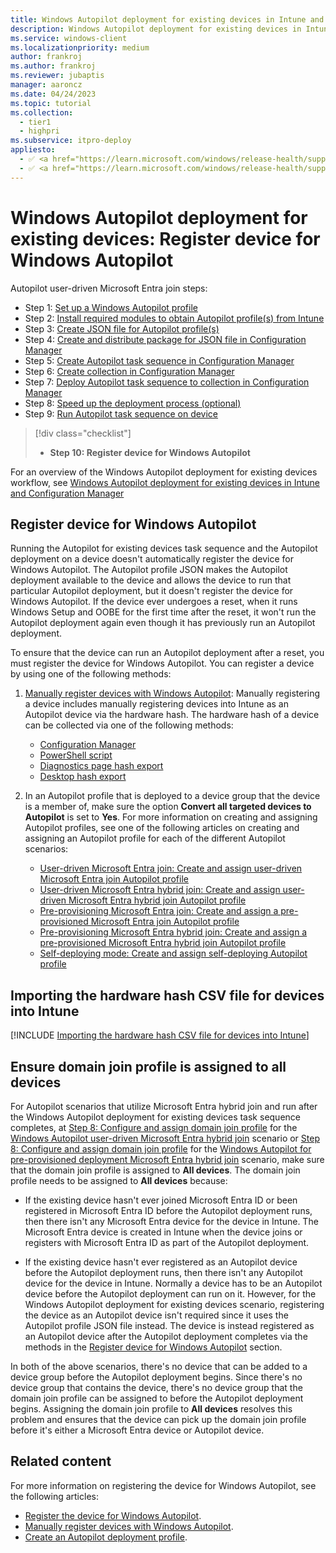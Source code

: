 ```yaml
---
title: Windows Autopilot deployment for existing devices in Intune and Configuration Manager - Step 10 of 10 - Register device for Windows Autopilot
description: Windows Autopilot deployment for existing devices in Intune and Configuration Manager - Step 10 of 10 - Register device for Windows Autopilot.
ms.service: windows-client
ms.localizationpriority: medium
author: frankroj
ms.author: frankroj
ms.reviewer: jubaptis
manager: aaroncz
ms.date: 04/24/2023
ms.topic: tutorial
ms.collection:
  - tier1
  - highpri
ms.subservice: itpro-deploy
appliesto:
  - ✅ <a href="https://learn.microsoft.com/windows/release-health/supported-versions-windows-client" target="_blank">Windows 11</a>
  - ✅ <a href="https://learn.microsoft.com/windows/release-health/supported-versions-windows-client" target="_blank">Windows 10</a>
---
```


# Windows Autopilot deployment for existing devices: Register device for Windows Autopilot

Autopilot user-driven Microsoft Entra join steps:
- Step 1: [Set up a Windows Autopilot profile](setup-autopilot-profile.md)
- Step 2: [Install required modules to obtain Autopilot profile(s) from Intune](install-modules.md)
- Step 3: [Create JSON file for Autopilot profile(s)](create-json-file.md)
- Step 4: [Create and distribute package for JSON file in Configuration Manager](create-json-package.md)
- Step 5: [Create Autopilot task sequence in Configuration Manager](create-autopilot-task-sequence.md)
- Step 6: [Create collection in Configuration Manager](create-collection.md)
- Step 7: [Deploy Autopilot task sequence to collection in Configuration Manager](deploy-autopilot-task-sequence.md)
- Step 8: [Speed up the deployment process (optional)](speed-up-deployment.md)
- Step 9: [Run Autopilot task sequence on device](run-autopilot-task-sequence.md)
> [!div class="checklist"]
> - **Step 10: Register device for Windows Autopilot**

For an overview of the Windows Autopilot deployment for existing devices workflow, see [Windows Autopilot deployment for existing devices in Intune and Configuration Manager](existing-devices-workflow.md#workflow)

## Register device for Windows Autopilot

Running the Autopilot for existing devices task sequence and the Autopilot deployment on a device doesn't automatically register the device for Windows Autopilot. The Autopilot profile JSON makes the Autopilot deployment available to the device and allows the device to run that particular Autopilot deployment, but it doesn't register the device for Windows Autopilot. If the device ever undergoes a reset, when it runs Windows Setup and OOBE for the first time after the reset, it won't run the Autopilot deployment again even though it has previously run an Autopilot deployment.

To ensure that the device can run an Autopilot deployment after a reset, you must register the device for Windows Autopilot. You can register a device by using one of the following methods:

1. [Manually register devices with Windows Autopilot](../../add-devices.md): Manually registering a device includes manually registering devices into Intune as an Autopilot device via the hardware hash. The hardware hash of a device can be collected via one of the following methods:

   - [Configuration Manager](/mem/configmgr/comanage/how-to-prepare-Win10#windows-autopilot)
   - [PowerShell script](../../add-devices.md#powershell)
   - [Diagnostics page hash export](../../add-devices.md#diagnostics-page-hash-export)
   - [Desktop hash export](../../add-devices.md#desktop-hash-export)

1. In an Autopilot profile that is deployed to a device group that the device is a member of, make sure the option **Convert all targeted devices to Autopilot** is set to **Yes**. For more information on creating and assigning Autopilot profiles, see one of the following articles on creating and assigning an Autopilot profile for each of the different Autopilot scenarios:

   - [User-driven Microsoft Entra join: Create and assign user-driven Microsoft Entra join Autopilot profile](../user-driven/azure-ad-join-autopilot-profile.md)
   - [User-driven Microsoft Entra hybrid join: Create and assign user-driven Microsoft Entra hybrid join Autopilot profile](../user-driven/hybrid-azure-ad-join-autopilot-profile.md)
   - [Pre-provisioning Microsoft Entra join: Create and assign a pre-provisioned Microsoft Entra join Autopilot profile](../pre-provisioning/azure-ad-join-autopilot-profile.md)
   - [Pre-provisioning Microsoft Entra hybrid join: Create and assign a pre-provisioned Microsoft Entra hybrid join Autopilot profile](../pre-provisioning/hybrid-azure-ad-join-autopilot-profile.md)
   - [Self-deploying mode: Create and assign self-deploying Autopilot profile](../self-deploying/self-deploying-autopilot-profile.md)

## Importing the hardware hash CSV file for devices into Intune

[!INCLUDE [Importing the hardware hash CSV file for devices into Intune](../includes/import-hardware-hash.md)]

## Ensure domain join profile is assigned to all devices

For Autopilot scenarios that utilize Microsoft Entra hybrid join and run after the Windows Autopilot deployment for existing devices task sequence completes, at [Step 8: Configure and assign domain join profile](../user-driven/hybrid-azure-ad-join-domain-join-profile.md) for the [Windows Autopilot user-driven Microsoft Entra hybrid join](../user-driven/hybrid-azure-ad-join-workflow.md) scenario or [Step 8: Configure and assign domain join profile](../pre-provisioning/hybrid-azure-ad-join-domain-join-profile.md) for the [Windows Autopilot for pre-provisioned deployment Microsoft Entra hybrid join](../pre-provisioning/hybrid-azure-ad-join-workflow.md) scenario, make sure that the domain join profile is assigned to **All devices**. The domain join profile needs to be assigned to **All devices** because:

- If the existing device hasn't ever joined Microsoft Entra ID or been registered in Microsoft Entra ID before the Autopilot deployment runs, then there isn't any Microsoft Entra device for the device in Intune. The Microsoft Entra device is created in Intune when the device joins or registers with Microsoft Entra ID as part of the Autopilot deployment.

- If the existing device hasn't ever registered as an Autopilot device before the Autopilot deployment runs, then there isn't any Autopilot device for the device in Intune. Normally a device has to be an Autopilot device before the Autopilot deployment can run on it. However, for the Windows Autopilot deployment for existing devices scenario, registering the device as an Autopilot device isn't required since it uses the Autopilot profile JSON file instead. The device is instead registered as an Autopilot device after the Autopilot deployment completes via the methods in the [Register device for Windows Autopilot](#register-device-for-windows-autopilot) section.

In both of the above scenarios, there's no device that can be added to a device group before the Autopilot deployment begins. Since there's no device group that contains the device, there's no device group that the domain join profile can be assigned to before the Autopilot deployment begins. Assigning the domain join profile to **All devices** resolves this problem and ensures that the device can pick up the domain join profile before it's either a Microsoft Entra device or Autopilot device.

## Related content

For more information on registering the device for Windows Autopilot, see the following articles:

- [Register the device for Windows Autopilot](../../existing-devices.md#register-the-device-for-windows-autopilot).
- [Manually register devices with Windows Autopilot](../../add-devices.md).
- [Create an Autopilot deployment profile](../../profiles.md#create-an-autopilot-deployment-profile).
